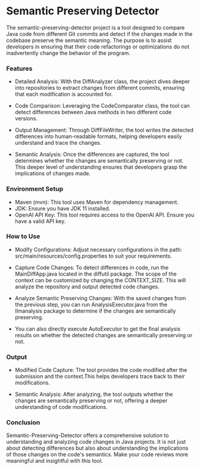 # Semantic Preserving Detector
The semantic-preserving-detector project is a tool designed to compare Java code from different Git commits and detect if the changes made in the codebase preserve the semantic meaning. The purpose is to assist developers in ensuring that their code refactorings or optimizations do not inadvertently change the behavior of the program.

### Features

* Detailed Analysis: With the DiffAnalyzer class, the project dives deeper into repositories to extract changes from different commits, ensuring that each modification is accounted for.

* Code Comparison: Leveraging the CodeComparator class, the tool can detect differences between Java methods in two different code versions.

* Output Management: Through DiffFileWriter, the tool writes the detected differences into human-readable formats, helping developers easily understand and trace the changes.

* Semantic Analysis: Once the differences are captured, the tool determines whether the changes are semantically preserving or not. This deeper level of understanding ensures that developers grasp the implications of changes made.


### Environment Setup
* Maven (mvn): This tool uses Maven for dependency management.
* JDK: Ensure you have JDK 11 installed.
* OpenAI API Key: This tool requires access to the OpenAI API. Ensure you have a valid API key.


### How to Use
* Modify Configurations: Adjust necessary configurations in the path: src/main/resources/config.properties to suit your requirements.

* Capture Code Changes: To detect differences in code, run the MainDiffApp.java located in the diffutil package.  The scope of the context can be customized by changing the CONTEXT_SIZE. This will analyze the repository and output detected code changes.

* Analyze Semantic Preserving Changes: With the saved changes from the previous step, you can run AnalysisExecutor.java from the llmanalysis package to determine if the changes are semantically preserving.
* You can also directly execute AutoExecutor to get the final analysis results on whether the detected changes are semantically preserving or not.
### Output
* Modified Code Capture: The tool provides the code modified after the submission and the context.This helps developers trace back to their modifications.

* Semantic Analysis: After analyzing, the tool outputs whether the changes are semantically preserving or not, offering a deeper understanding of code modifications.

### Conclusion
Semantic-Preserving-Detector offers a comprehensive solution to understanding and analyzing code changes in Java projects. It is not just about detecting differences but also about understanding the implications of those changes on the code's semantics. Make your code reviews more meaningful and insightful with this tool.

